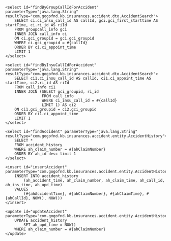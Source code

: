    <select id="findByGroupCallIdForAccident" parameterType="java.lang.String" resultType="com.gogofnd.kb.insurances.accident.dto.AccidentSearch">
        SELECT ci.ci_insu_call_id AS callId, gci.gci_first_starttime AS startTime, ci.ri_id AS riId
        FROM groupcall_info gci
        INNER JOIN call_info ci
        ON ci.gci_groupid = gci.gci_groupid
        WHERE ci.gci_groupid = #{callId}
        ORDER BY ci.ci_appoint_time
        LIMIT 1
    </select>

    <select id="findByInsuCallIdForAccident" parameterType="java.lang.String" resultType="com.gogofnd.kb.insurances.accident.dto.AccidentSearch">
        SELECT ci1.ci_insu_call_id AS callId, ci1.ci_appoint_time AS startTime, ci2.ri_id AS riId
        FROM call_info ci1
        INNER JOIN (SELECT gci_groupid, ri_id
                    FROM call_info
                    WHERE ci_insu_call_id = #{callId}
                    LIMIT 1) AS ci2
        ON ci1.gci_groupid = ci2.gci_groupid
        ORDER BY ci1.ci_appoint_time
        LIMIT 1
    </select>

    <select id="findAccident" parameterType="java.lang.String" resultType="com.gogofnd.kb.insurances.accident.entity.AccidentHistory">
        SELECT *
        FROM accident_history
        WHERE ah_claim_number = #{ahClaimNumber}
        ORDER BY ah_id desc limit 1
    </select>

    <insert id="insertAccident" parameterType="com.gogofnd.kb.insurances.accident.entity.AccidentHistory">
        INSERT INTO accident_history
            (ah_accident_time, ah_claim_number, ah_claim_time, ah_call_id, ah_ins_time, ah_upd_time)
        VALUES
            (#{ahAccidentTime}, #{ahClaimNumber}, #{ahClaimTime}, #{ahCallId}, NOW(), NOW())
    </insert>

    <update id="updateAccident" parameterType="com.gogofnd.kb.insurances.accident.entity.AccidentHistory">
        UPDATE accident_history
            SET ah_upd_time = NOW()
        WHERE ah_claim_number = #{ahClaimNumber}
    </update>
